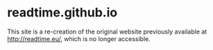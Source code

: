# readtime.github.io
This site is a re-creation of the original website previously available at http://readtime.eu/, which is no longer accessible.
